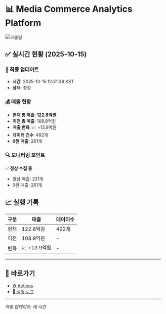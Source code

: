 # 📊 Media Commerce Analytics Platform

![크롤링](https://img.shields.io/badge/크롤링-정상-green)

## ✅ 실시간 현황 (2025-10-15)

### 📍 최종 업데이트
- **시간**: 2025-10-15 12:31:36 KST
- **상태**: 정상

### 💰 매출 현황
- **현재 총 매출**: **122.8억원**
- **이전 총 매출**: 108.9억원
- **매출 변화**: 📈 +13.9억원
- **데이터 건수**: 492개
- **0원 매출**: 261개

### 🔍 모니터링 포인트

✅ **정상 수집 중**
- 정상 매출: 231개
- 0원 매출: 261개


## 📈 실행 기록

| 구분 | 매출 | 데이터수 |
|------|------|----------|
| 현재 | 122.8억원 | 492개 |
| 이전 | 108.9억원 | - |
| 변화 | 📈 +13.9억원 | - |

---

## 🔗 바로가기

- [⚙️ Actions](../../actions)
- [📝 실행 로그](../../actions/workflows/daily_scraping.yml)

---

*자동 업데이트: 매 시간*

